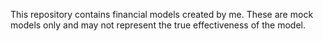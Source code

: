 This repository contains financial models created by me. These are mock models only and may not represent the true effectiveness of the model.
